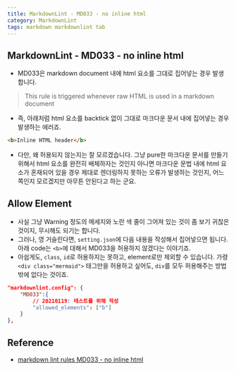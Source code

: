 ```yaml
---
title: MarkdownLint - MD033 - no inline html
category: MarkdownLint
tags: markdown markdownlint tab
---
```


## MarkdownLint - MD033 - no inline html

- MD033은 markdown document 내에 html 요소를 그대로 집어넣는 경우 발생합니다.

> This rule is triggered whenever raw HTML is used in a markdown document

- 즉, 아래처럼 html 요소를 backtick 없이 그대로 마크다운 문서 내에 집어넣는 경우 발생하는 에러죠.

```html
<b>Inline HTML header</b>
```

- 다만, 왜 허용되지 않는지는 잘 모르겠습니다. 그냥 pure한 마크다운 문서를 만들기 위해서 html 요소를 완전히 배체하자는 것인지 아니면 마크다운 문법 내에 html 요소가 혼재되어 있을 경우 제대로 렌더링하지 못하는 오류가 발생하는 것인지, 어느 쪽인지 모르겠지만 아무튼 안된다고 하는 군요.

## Allow Element

- 사실 그냥 Warning 정도의 메세지와 노란 색 줄이 그어져 있는 것이 좀 보기 귀찮은 것이지, 무시해도 되기는 합니다.
- 그러나, 영 거슬린다면, `setting.json`에 다음 내용을 작성해서 집어넣으면 됩니다. 아래 code는 `<b>`에 대해서 MD033을 허용하지 않겠다는 이야기죠.
- 아쉽게도, `class`, `id`로 허용하지는 못하고, element로만 제외할 수 있습니다. 가령 `<div class="mermaid">` 태그만을 허용하고 싶어도, `div`를 모두 허용해주는 방법밖에 없다는 것이죠.

```json
"markdownlint.config": {
    "MD033":{
        // 20210119: 테스트를 위해 작성
        "allowed_elements": ["b"]
    }
},
```

## Reference

- [markdown lint rules MD033 - no inline html](https://github.com/updownpress/markdown-lint/blob/master/rules/033-no-inline-html.md)
